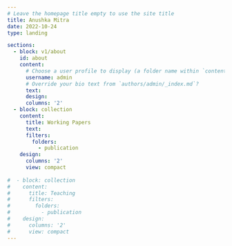 ```yaml
---
# Leave the homepage title empty to use the site title
title: Anushka Mitra
date: 2022-10-24
type: landing

sections:
  - block: v1/about
    id: about
    content:
      # Choose a user profile to display (a folder name within `content/authors/`)
      username: admin
      # Override your bio text from `authors/admin/_index.md`?
      text:
      design:
      columns: '2'
  - block: collection
    content:
      title: Working Papers
      text: 
      filters:
        folders:
          - publication  
    design:
      columns: '2'
      view: compact
      
#  - block: collection
#    content:
#      title: Teaching
#      filters:
#        folders:
#          - publication
#    design:
#      columns: '2'
#      view: compact
---
```

